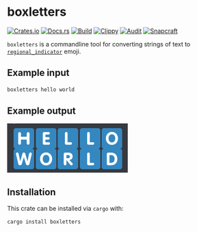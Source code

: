 # boxletters
[![Crates.io](https://img.shields.io/crates/v/boxletters)](https://crates.io/crates/boxletters) 
[![Docs.rs](https://docs.rs/boxletters/badge.svg)](https://docs.rs/boxletters) 
[![Build](https://github.com/Ewpratten/boxletters/actions/workflows/build.yml/badge.svg)](https://github.com/Ewpratten/boxletters/actions/workflows/build.yml)
[![Clippy](https://github.com/Ewpratten/boxletters/actions/workflows/clippy.yml/badge.svg)](https://github.com/Ewpratten/boxletters/actions/workflows/clippy.yml)
[![Audit](https://github.com/Ewpratten/boxletters/actions/workflows/audit.yml/badge.svg)](https://github.com/Ewpratten/boxletters/actions/workflows/audit.yml)
[![Snapcraft](https://github.com/Ewpratten/boxletters/actions/workflows/snapcraft.yml/badge.svg)](https://github.com/Ewpratten/boxletters/actions/workflows/snapcraft.yml)


`boxletters` is a commandline tool for converting strings of text to [`regional_indicator`](https://en.wikipedia.org/wiki/Regional_indicator_symbol) emoji.

## Example input

```sh
boxletters hello world
```

## Example output

![Output](emoji-demo.png)

## Installation

This crate can be installed via `cargo` with:

```sh
cargo install boxletters
```
